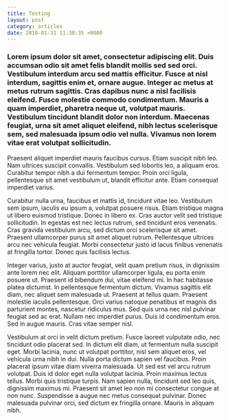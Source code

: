 ```yaml
---
title: Testing
layout: post
category: articles
date: 2018-01-31 11:38:35 +0000
---
```

###  Lorem ipsum dolor sit amet, consectetur adipiscing elit. Duis accumsan  odio sit amet felis blandit mollis sed sed orci. Vestibulum interdum  arcu sed mattis efficitur. Fusce at nisl interdum, sagittis enim et,  ornare augue. Integer ac metus at metus rutrum sagittis. Cras dapibus  nunc a nisl facilisis eleifend. Fusce molestie commodo condimentum.  Mauris a quam imperdiet, pharetra neque ut, volutpat mauris. Vestibulum  tincidunt blandit dolor non interdum. Maecenas feugiat, urna sit amet  aliquet eleifend, nibh lectus scelerisque sem, sed malesuada ipsum odio  vel nulla. Vivamus non lorem vitae erat volutpat sollicitudin. 

 Praesent aliquet imperdiet mauris faucibus cursus. Etiam suscipit nibh  leo. Nam ultrices suscipit convallis. Vestibulum sed lobortis leo, a  aliquam eros. Curabitur tempor nibh a dui fermentum tempor. Proin orci  ligula, pellentesque sit amet vestibulum ut, blandit efficitur ante.  Etiam consequat imperdiet varius. 

 Curabitur nulla urna, faucibus et mattis id, tincidunt vitae leo.  Vestibulum sem ipsum, iaculis eu ipsum a, volutpat posuere risus. Etiam  tristique magna ut libero euismod tristique. Donec in libero ex. Cras  auctor velit sed tristique sollicitudin. In egestas est nec lectus  rutrum, sed tincidunt eros venenatis. Cras gravida vestibulum arcu, sed  dictum orci scelerisque sit amet. Praesent ullamcorper purus sit amet  aliquet rutrum. Pellentesque ultrices arcu nec vehicula feugiat. Morbi  consectetur justo id lacus finibus venenatis at fringilla tortor. Donec  quis facilisis lectus. 

 Integer varius, justo at auctor feugiat, velit quam pretium risus, in  dignissim ante lorem nec elit. Aliquam porttitor ullamcorper ligula, eu  porta enim posuere ut. Praesent id bibendum dui, vitae eleifend mi. In  hac habitasse platea dictumst. In pellentesque fermentum dictum. Vivamus  sagittis elit diam, nec aliquet sem malesuada ut. Praesent at tellus  quam. Praesent molestie iaculis pellentesque. Orci varius natoque  penatibus et magnis dis parturient montes, nascetur ridiculus mus. Sed  quis urna nec nisl pulvinar feugiat sed ac erat. Nullam nec imperdiet  purus. Duis id condimentum eros. Sed in augue mauris. Cras vitae semper  nisl. 

 Vestibulum at orci in velit dictum pretium. Fusce laoreet vulputate  odio, nec tincidunt odio placerat sed. In dictum elit diam, ut fermentum  nulla suscipit eget. Morbi lacinia, nunc ut volutpat porttitor, nisl  sem aliquet eros, vel vehicula urna nibh in dui. Nulla porta dictum  sapien vel faucibus. Proin placerat ipsum vitae diam viverra malesuada.  Ut sed est vel arcu rutrum volutpat. Duis id dolor eget nulla volutpat  lacinia. Proin maximus lectus tellus. Morbi quis tristique turpis. Nam  sapien nulla, tincidunt sed leo quis, dignissim maximus mi. Praesent sit  amet leo non mi consectetur congue at non nunc. Suspendisse a augue nec  metus consequat pulvinar. Donec malesuada pulvinar orci, sed dictum ex  fringilla ornare. Mauris in aliquam nibh. 